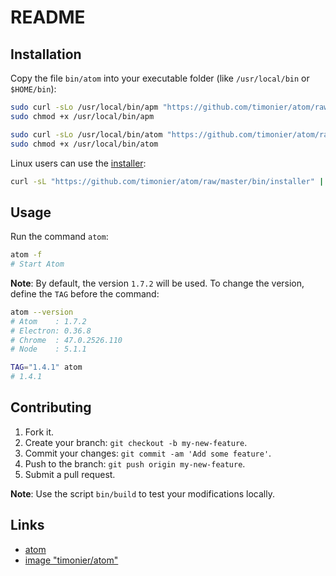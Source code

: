 # README

## Installation

Copy the file `bin/atom` into your executable folder (like `/usr/local/bin` or `$HOME/bin`):

```sh
sudo curl -sLo /usr/local/bin/apm "https://github.com/timonier/atom/raw/master/bin/apm"
sudo chmod +x /usr/local/bin/apm

sudo curl -sLo /usr/local/bin/atom "https://github.com/timonier/atom/raw/master/bin/atom"
sudo chmod +x /usr/local/bin/atom
```

Linux users can use the [installer](https://github.com/timonier/atom/blob/master/bin/installer):

```sh
curl -sL "https://github.com/timonier/atom/raw/master/bin/installer" | sudo sh -s install
```

## Usage

Run the command `atom`:

```sh
atom -f
# Start Atom
```

__Note__: By default, the version `1.7.2` will be used. To change the version, define the `TAG` before the command:

```sh
atom --version
# Atom    : 1.7.2
# Electron: 0.36.8
# Chrome  : 47.0.2526.110
# Node    : 5.1.1

TAG="1.4.1" atom
# 1.4.1
```

## Contributing

1. Fork it.
2. Create your branch: `git checkout -b my-new-feature`.
3. Commit your changes: `git commit -am 'Add some feature'`.
4. Push to the branch: `git push origin my-new-feature`.
5. Submit a pull request.

__Note__: Use the script `bin/build` to test your modifications locally.

## Links

* [atom](https://atom.io/)
* [image "timonier/atom"](https://hub.docker.com/r/timonier/atom/)
